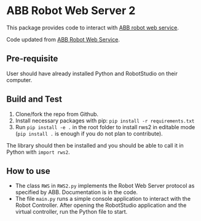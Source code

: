 # ABB Robot Web Server 2

This package provides code to interact with [ABB robot web service](https://developercenter.robotstudio.com/api/RWS?urls.primaryName=Introduction).

Code updated from [ABB Robot Web Service](https://github.com/prinsWindy/ABB-Robot-Machine-Vision/tree/master/RobotWebServices).

## Pre-requisite

User should have already installed Python and RobotStudio on their computer. 

## Build and Test

1. Clone/fork the repo from Github.
2. Install necessary packages with pip: `pip install -r requirements.txt`
3. Run `pip install -e .` in the root folder to install rws2 in editable mode (`pip install .` is enough if you do not plan to contribute).

The library should then be installed and you should be able to call it in Python with `import rws2`.

## How to use

- The class `RWS` in `RWS2.py` implements the Robot Web Server protocol as specified by ABB. Documentation is in the code.
- The file `main.py` runs a simple console application to interact with the Robot Controller. After opening the RobotStudio application and the virtual controller, run the Python file to start.
